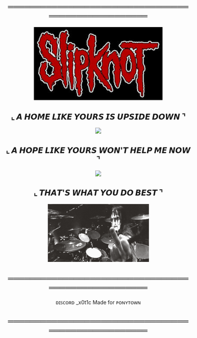 <h2 align="center">═══════════════════════════════════════════════════</h2>

<p align="center">
  <img src="images(1).jpg" width="350" />
</p>

<h2 align="center">⌞ 𝘼 𝙃𝙊𝙈𝙀 𝙇𝙄𝙆𝙀 𝙔𝙊𝙐𝙍𝙎 𝙄𝙎 𝙐𝙋𝙎𝙄𝘿𝙀 𝘿𝙊𝙒𝙉 ⌝</h2>

<p align="center">
  <img src="tumblr_95546a947db08d7133fffce3edcea1c4_0bee3196_1280.gif" width="275" />
</p>

<h2 align="center">⌞ 𝘼 𝙃𝙊𝙋𝙀 𝙇𝙄𝙆𝙀 𝙔𝙊𝙐𝙍𝙎 𝙒𝙊𝙉'𝙏 𝙃𝙀𝙇𝙋 𝙈𝙀 𝙉𝙊𝙒 ⌝</h2>

<p align="center">
  <img src="7dcaeb4bb2fdbda3f16f00f24e0a09ca.gif" width="275"/>
</p>

<h2 align="center">⌞ 𝙏𝙃𝘼𝙏'𝙎 𝙒𝙃𝘼𝙏 𝙔𝙊𝙐 𝘿𝙊 𝘽𝙀𝙎𝙏 ⌝</h2>

<p align="center">
  <img src="c9e68caf29af198cc9329adfa65f5981.gif" width="275" />
</p>

<h2 align="center">═══════════════════════════════════════════════════</h2>

<p align="center">
  <span align="left">ᴅɪꜱᴄᴏʀᴅ _x0t1c</span> 
  <span align="right">Made for ᴘᴏɴʏᴛᴏᴡɴ</span>
</p>

<h2 align="center">═══════════════════════════════════════════════════</h2>

